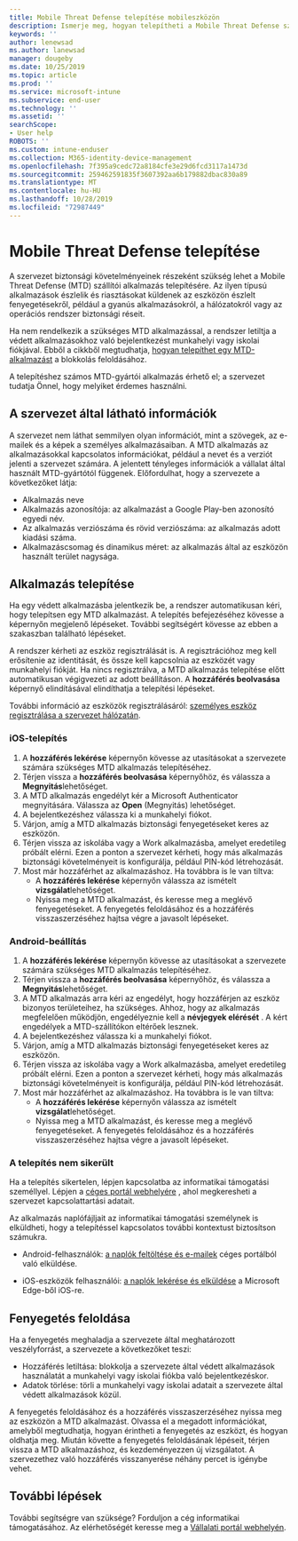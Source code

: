 ```yaml
---
title: Mobile Threat Defense telepítése mobileszközön
description: Ismerje meg, hogyan telepítheti a Mobile Threat Defense szolgáltatást mobileszközön.
keywords: ''
author: lenewsad
ms.author: lanewsad
manager: dougeby
ms.date: 10/25/2019
ms.topic: article
ms.prod: ''
ms.service: microsoft-intune
ms.subservice: end-user
ms.technology: ''
ms.assetid: ''
searchScope:
- User help
ROBOTS: ''
ms.custom: intune-enduser
ms.collection: M365-identity-device-management
ms.openlocfilehash: 7f395a9cedc72a8184cfe3e29d6fcd3117a1473d
ms.sourcegitcommit: 259462591835f3607392aa6b179882dbac830a89
ms.translationtype: MT
ms.contentlocale: hu-HU
ms.lasthandoff: 10/28/2019
ms.locfileid: "72987449"
---
```

# <a name="install-mobile-threat-defense"></a>Mobile Threat Defense telepítése   

A szervezet biztonsági követelményeinek részeként szükség lehet a Mobile Threat Defense (MTD) szállítói alkalmazás telepítésére. Az ilyen típusú alkalmazások észlelik és riasztásokat küldenek az eszközön észlelt fenyegetésekről, például a gyanús alkalmazásokról, a hálózatokról vagy az operációs rendszer biztonsági réseit.  

Ha nem rendelkezik a szükséges MTD alkalmazással, a rendszer letiltja a védett alkalmazásokhoz való bejelentkezést munkahelyi vagy iskolai fiókjával. Ebből a cikkből megtudhatja, [hogyan telepíthet egy MTD-alkalmazást](set-up-mobile-threat-defense.md#install-app) a blokkolás feloldásához.  

A telepítéshez számos MTD-gyártói alkalmazás érhető el; a szervezet tudatja Önnel, hogy melyiket érdemes használni. 


## <a name="information-your-organization-can-see"></a>A szervezet által látható információk   

A szervezet nem láthat semmilyen olyan információt, mint a szövegek, az e-mailek és a képek a személyes alkalmazásaiban. A MTD alkalmazás az alkalmazásokkal kapcsolatos információkat, például a nevet és a verziót jelenti a szervezet számára. A jelentett tényleges információk a vállalat által használt MTD-gyártótól függenek. Előfordulhat, hogy a szervezete a következőket látja:   

* Alkalmazás neve  
* Alkalmazás azonosítója: az alkalmazást a Google Play-ben azonosító egyedi név.  
* Az alkalmazás verziószáma és rövid verziószáma: az alkalmazás adott kiadási száma.  
* Alkalmazáscsomag és dinamikus méret: az alkalmazás által az eszközön használt terület nagysága. 


## <a name="install-app"></a>Alkalmazás telepítése    
Ha egy védett alkalmazásba jelentkezik be, a rendszer automatikusan kéri, hogy telepítsen egy MTD alkalmazást. A telepítés befejezéséhez kövesse a képernyőn megjelenő lépéseket. További segítségért kövesse az ebben a szakaszban található lépéseket.  
 
A rendszer kérheti az eszköz regisztrálását is. A regisztrációhoz meg kell erősítenie az identitását, és össze kell kapcsolnia az eszközét vagy munkahelyi fiókját. Ha nincs regisztrálva, a MTD alkalmazás telepítése előtt automatikusan végigvezeti az adott beállításon. A **hozzáférés beolvasása** képernyő elindításával elindíthatja a telepítési lépéseket.  

További információ az eszközök regisztrálásáról: [személyes eszköz regisztrálása a szervezet hálózatán](https://docs.microsoft.com/azure/active-directory/user-help/user-help-register-device-on-network).  

### <a name="ios-setup"></a>iOS-telepítés  

1. A **hozzáférés lekérése** képernyőn kövesse az utasításokat a szervezete számára szükséges MTD alkalmazás telepítéséhez.   
2. Térjen vissza a **hozzáférés beolvasása** képernyőhöz, és válassza a **Megnyitás**lehetőséget.  
3. A MTD alkalmazás engedélyt kér a Microsoft Authenticator megnyitására. Válassza az **Open** (Megnyitás) lehetőséget. 
4. A bejelentkezéshez válassza ki a munkahelyi fiókot. 
5. Várjon, amíg a MTD alkalmazás biztonsági fenyegetéseket keres az eszközön. 
6. Térjen vissza az iskolába vagy a Work alkalmazásba, amelyet eredetileg próbált elérni. Ezen a ponton a szervezet kérheti, hogy más alkalmazás biztonsági követelményeit is konfigurálja, például PIN-kód létrehozását.   
7. Most már hozzáférhet az alkalmazáshoz. Ha továbbra is le van tiltva:  
    * A **hozzáférés lekérése** képernyőn válassza az ismételt **vizsgálat**lehetőséget.  
    * Nyissa meg a MTD alkalmazást, és keresse meg a meglévő fenyegetéseket. A fenyegetés feloldásához és a hozzáférés visszaszerzéséhez hajtsa végre a javasolt lépéseket.    

### <a name="android-setup"></a>Android-beállítás 

1. A **hozzáférés lekérése** képernyőn kövesse az utasításokat a szervezete számára szükséges MTD alkalmazás telepítéséhez.  
2. Térjen vissza a **hozzáférés beolvasása** képernyőhöz, és válassza a **Megnyitás**lehetőséget.  
3. A MTD alkalmazás arra kéri az engedélyt, hogy hozzáférjen az eszköz bizonyos területeihez, ha szükséges. Ahhoz, hogy az alkalmazás megfelelően működjön, engedélyeznie kell a **névjegyek elérését** . A kért engedélyek a MTD-szállítókon eltérőek lesznek.  
4. A bejelentkezéshez válassza ki a munkahelyi fiókot.  
5. Várjon, amíg a MTD alkalmazás biztonsági fenyegetéseket keres az eszközön.  
6. Térjen vissza az iskolába vagy a Work alkalmazásba, amelyet eredetileg próbált elérni. Ezen a ponton a szervezet kérheti, hogy más alkalmazás biztonsági követelményeit is konfigurálja, például PIN-kód létrehozását.  
7. Most már hozzáférhet az alkalmazáshoz. Ha továbbra is le van tiltva:  
    * A **hozzáférés lekérése** képernyőn válassza az ismételt **vizsgálat**lehetőséget.  
    * Nyissa meg a MTD alkalmazást, és keresse meg a meglévő fenyegetéseket. A fenyegetés feloldásához és a hozzáférés visszaszerzéséhez hajtsa végre a javasolt lépéseket.  

### <a name="installation-failed"></a>A telepítés nem sikerült  

Ha a telepítés sikertelen, lépjen kapcsolatba az informatikai támogatási személlyel. Lépjen a [céges portál webhelyére](https://go.microsoft.com/fwlink/?linkid=2010980) , ahol megkeresheti a szervezet kapcsolattartási adatait.  

Az alkalmazás naplófájljait az informatikai támogatási személynek is elküldheti, hogy a telepítéssel kapcsolatos további kontextust biztosítson számukra.  
* Android-felhasználók: [a naplók feltöltése és e-mailek](https://docs.microsoft.com/intune-user-help/send-logs-to-your-it-admin-by-email-android) céges portálból való elküldése.   

* iOS-eszközök felhasználói: [a naplók lekérése és elküldése](https://docs.microsoft.com/intune/apps/manage-microsoft-edge#use-microsoft-edge-on-ios-to-access-managed-app-logs) a Microsoft Edge-ből iOS-re.  

## <a name="resolve-a-threat"></a>Fenyegetés feloldása  
Ha a fenyegetés meghaladja a szervezete által meghatározott veszélyforrást, a szervezete a következőket teszi:  
   
* Hozzáférés letiltása: blokkolja a szervezete által védett alkalmazások használatát a munkahelyi vagy iskolai fiókba való bejelentkezéskor.  
* Adatok törlése: törli a munkahelyi vagy iskolai adatait a szervezete által védett alkalmazások közül.  

A fenyegetés feloldásához és a hozzáférés visszaszerzéséhez nyissa meg az eszközön a MTD alkalmazást. Olvassa el a megadott információkat, amelyből megtudhatja, hogyan érintheti a fenyegetés az eszközt, és hogyan oldhatja meg. Miután követte a fenyegetés feloldásának lépéseit, térjen vissza a MTD alkalmazáshoz, és kezdeményezzen új vizsgálatot. A szervezethez való hozzáférés visszanyerése néhány percet is igénybe vehet.  

## <a name="next-steps"></a>További lépések  

További segítségre van szüksége? Forduljon a cég informatikai támogatásához. Az elérhetőségét keresse meg a [Vállalati portál webhelyén](https://go.microsoft.com/fwlink/?linkid=2010980).

